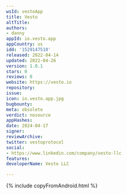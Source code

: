 ```yaml
---
wsId: vestoApp
title: Vesto
altTitle: 
authors:
- danny
appId: io.vesto.app
appCountry: us
idd: '1529147510'
released: 2022-04-14
updated: 2022-04-26
version: 1.0.1
stars: 0
reviews: 0
website: https://vesto.io
repository: 
issue: 
icon: io.vesto.app.jpg
bugbounty: 
meta: obsolete
verdict: nosource
appHashes: 
date: 2024-04-17
signer: 
reviewArchive: 
twitter: vestoprotocol
social:
- https://www.linkedin.com/company/vesto-llc
features: 
developerName: Vesto LLC

---
```


{% include copyFromAndroid.html %}

